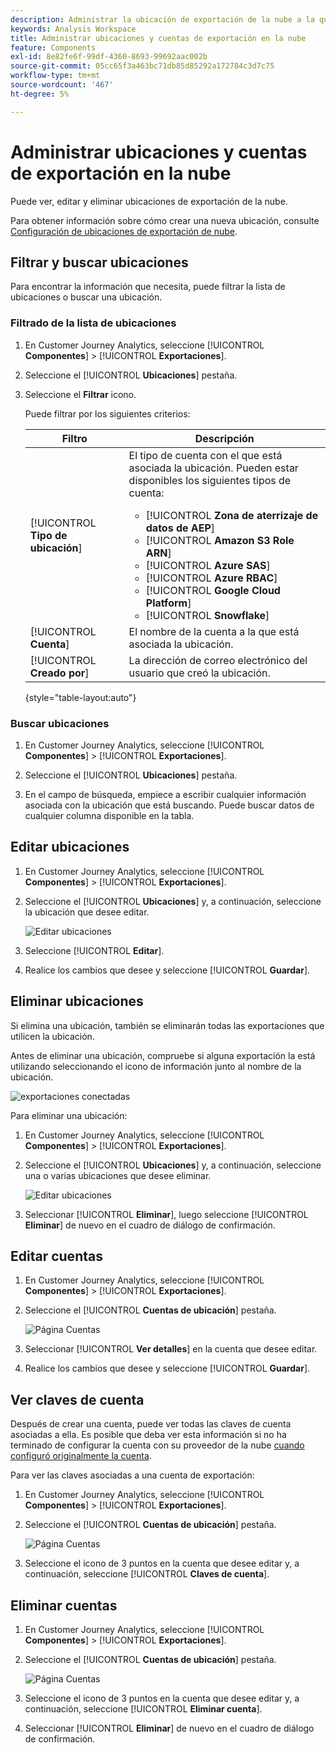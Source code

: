```yaml
---
description: Administrar la ubicación de exportación de la nube a la que se pueden enviar los datos del Customer Journey Analytics
keywords: Analysis Workspace
title: Administrar ubicaciones y cuentas de exportación en la nube
feature: Components
exl-id: 8e82fe6f-99df-4360-8693-99692aac002b
source-git-commit: 05cc65f3a463bc71db85d85292a172784c3d7c75
workflow-type: tm+mt
source-wordcount: '467'
ht-degree: 5%

---
```


# Administrar ubicaciones y cuentas de exportación en la nube

Puede ver, editar y eliminar ubicaciones de exportación de la nube.

Para obtener información sobre cómo crear una nueva ubicación, consulte [Configuración de ubicaciones de exportación de nube](/help/components/exports/cloud-export-locations.md).

## Filtrar y buscar ubicaciones

Para encontrar la información que necesita, puede filtrar la lista de ubicaciones o buscar una ubicación.

### Filtrado de la lista de ubicaciones

1. En Customer Journey Analytics, seleccione [!UICONTROL **Componentes**] > [!UICONTROL **Exportaciones**].

1. Seleccione el [!UICONTROL **Ubicaciones**] pestaña.

1. Seleccione el **Filtrar** icono.

   <!-- add screenshot -->

   Puede filtrar por los siguientes criterios:

   | Filtro | Descripción |
   |---------|----------|
   | [!UICONTROL **Tipo de ubicación**]<!--should this be changed to Account type?--> | El tipo de cuenta con el que está asociada la ubicación. Pueden estar disponibles los siguientes tipos de cuenta: <ul><li>[!UICONTROL **Zona de aterrizaje de datos de AEP**]</li><li>[!UICONTROL **Amazon S3 Role ARN**]</li><li>[!UICONTROL **Azure SAS**]</li><li>[!UICONTROL **Azure RBAC**]</li><li>[!UICONTROL **Google Cloud Platform**]</li><li>[!UICONTROL **Snowflake**]</li></ul> |
   | [!UICONTROL **Cuenta**] | El nombre de la cuenta a la que está asociada la ubicación. |
   | [!UICONTROL **Creado por**] | La dirección de correo electrónico del usuario que creó la ubicación. |

   {style="table-layout:auto"}

### Buscar ubicaciones

1. En Customer Journey Analytics, seleccione [!UICONTROL **Componentes**] > [!UICONTROL **Exportaciones**].

1. Seleccione el [!UICONTROL **Ubicaciones**] pestaña.

1. En el campo de búsqueda, empiece a escribir cualquier información asociada con la ubicación que está buscando. Puede buscar datos de cualquier columna disponible en la tabla.

## Editar ubicaciones

1. En Customer Journey Analytics, seleccione [!UICONTROL **Componentes**] > [!UICONTROL **Exportaciones**].

1. Seleccione el [!UICONTROL **Ubicaciones**] y, a continuación, seleccione la ubicación que desee editar.

   ![Editar ubicaciones](assets/locations-edit.png)

1. Seleccione [!UICONTROL **Editar**].

1. Realice los cambios que desee y seleccione [!UICONTROL **Guardar**].

## Eliminar ubicaciones

Si elimina una ubicación, también se eliminarán todas las exportaciones que utilicen la ubicación.

Antes de eliminar una ubicación, compruebe si alguna exportación la está utilizando seleccionando el icono de información junto al nombre de la ubicación.

![exportaciones conectadas](assets/location-connected-exports.png)

Para eliminar una ubicación:

1. En Customer Journey Analytics, seleccione [!UICONTROL **Componentes**] > [!UICONTROL **Exportaciones**].

1. Seleccione el [!UICONTROL **Ubicaciones**] y, a continuación, seleccione una o varias ubicaciones que desee eliminar.

   ![Editar ubicaciones](assets/locations-edit.png)

1. Seleccionar [!UICONTROL **Eliminar**], luego seleccione [!UICONTROL **Eliminar**] de nuevo en el cuadro de diálogo de confirmación.

## Editar cuentas

1. En Customer Journey Analytics, seleccione [!UICONTROL **Componentes**] > [!UICONTROL **Exportaciones**].

1. Seleccione el [!UICONTROL **Cuentas de ubicación**] pestaña.

   ![Página Cuentas](assets/account-page.png)

1. Seleccionar [!UICONTROL **Ver detalles**] en la cuenta que desee editar.

1. Realice los cambios que desee y seleccione [!UICONTROL **Guardar**].

## Ver claves de cuenta

Después de crear una cuenta, puede ver todas las claves de cuenta asociadas a ella. Es posible que deba ver esta información si no ha terminado de configurar la cuenta con su proveedor de la nube [cuando configuró originalmente la cuenta](/help/components/exports/cloud-export-accounts.md).

Para ver las claves asociadas a una cuenta de exportación:

1. En Customer Journey Analytics, seleccione [!UICONTROL **Componentes**] > [!UICONTROL **Exportaciones**].

1. Seleccione el [!UICONTROL **Cuentas de ubicación**] pestaña.

   ![Página Cuentas](assets/account-page.png)

1. Seleccione el icono de 3 puntos en la cuenta que desee editar y, a continuación, seleccione [!UICONTROL **Claves de cuenta**].

## Eliminar cuentas

1. En Customer Journey Analytics, seleccione [!UICONTROL **Componentes**] > [!UICONTROL **Exportaciones**].

1. Seleccione el [!UICONTROL **Cuentas de ubicación**] pestaña.

   ![Página Cuentas](assets/account-page.png)

1. Seleccione el icono de 3 puntos en la cuenta que desee editar y, a continuación, seleccione [!UICONTROL **Eliminar cuenta**].

1. Seleccionar [!UICONTROL **Eliminar**] de nuevo en el cuadro de diálogo de confirmación.
